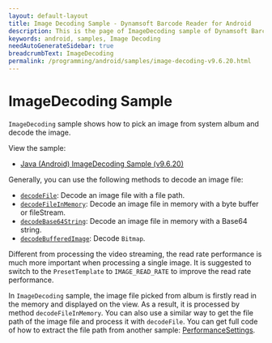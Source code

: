 ```yaml
---
layout: default-layout
title: Image Decoding Sample - Dynamsoft Barcode Reader for Android
description: This is the page of ImageDecoding sample of Dynamsoft Barcode Reader for Android SDK.
keywords: android, samples, Image Decoding
needAutoGenerateSidebar: true
breadcrumbText: ImageDecoding
permalink: /programming/android/samples/image-decoding-v9.6.20.html
---
```


# ImageDecoding Sample

`ImageDecoding` sample shows how to pick an image from system album and decode the image.

View the sample:

- <a href="https://github.com/Dynamsoft/barcode-reader-mobile-samples/tree/v9.6.20/android/Java/ImageDecoding/" target="_blank">Java (Android) ImageDecoding Sample (v9.6.20)</a>

Generally, you can use the following methods to decode an image file:

- [`decodeFile`](../api-reference/primary-decode.html#decodefile): Decode an image file with a file path.
- [`decodeFileInMemory`](../api-reference/primary-decode.html#decodefileinmemoryfilebytes): Decode an image file in memory with a byte buffer or fileStream.
- [`decodeBase64String`](../api-reference/primary-decode.html#decodebase64string): Decode an image file in memory with a Base64 string.
- [`decodeBufferedImage`](../api-reference/primary-decode.html#decodebufferedimage): Decode `Bitmap`.

Different from processing the video streaming, the read rate performance is much more important when processing a single image. It is suggested to switch to the `PresetTemplate` to `IMAGE_READ_RATE` to improve the read rate performance.

In `ImageDecoding` sample, the image file picked from album is firstly read in the memory and displayed on the view. As a result, it is processed by method `decodeFileInMemory`. You can also use a similar way to get the file path of the image file and process it with `decodeFile`. You can get full code of how to extract the file path from another sample: <a href="https://github.com/Dynamsoft/barcode-reader-mobile-samples/tree/main/android/Java/PerformanceSettings" target="_blank">PerformanceSettings</a>.

